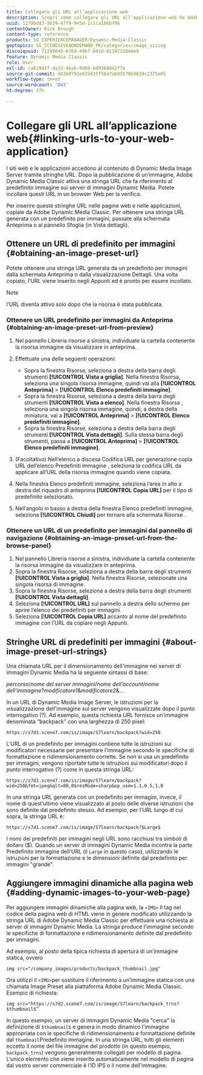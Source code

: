 ```yaml
---
title: Collegare gli URL all’applicazione web
description: Scopri come collegare gli URL all’applicazione web da Adobe Dynamic Media Classic.
uuid: 1179bdd3-9b39-47f9-945d-1c1ca186bf96
contentOwner: Rick Brough
content-type: reference
products: SG_EXPERIENCEMANAGER/Dynamic-Media-Classic
geptopics: SG_SCENESEVENONDEMAND_PK/categories/image_sizing
discoiquuid: 71299640-676d-49b7-841d-6118f31044e8
feature: Dynamic Media Classic
role: User
exl-id: ca629427-da33-4bab-9d08-6d9368042f7e
source-git-commit: d43b0791e67d43ff56a7ab85570b9639c2375e05
workflow-type: tm+mt
source-wordcount: '843'
ht-degree: 37%

---
```


# Collegare gli URL all’applicazione web{#linking-urls-to-your-web-application}

I siti web e le applicazioni accedono al contenuto di Dynamic Media Image Server tramite stringhe URL. Dopo la pubblicazione di un’immagine, Adobe Dynamic Media Classic attiva una stringa URL che fa riferimento al predefinito immagine sui server di immagini Dynamic Media. Potete incollare questi URL in un browser Web per la verifica.

Per inserire queste stringhe URL nelle pagine web e nelle applicazioni, copiale da Adobe Dynamic Media Classic. Per ottenere una stringa URL generata con un predefinito per immagini, passate alla schermata Anteprima o al pannello Sfoglia (in Vista dettagli).

## Ottenere un URL di predefinito per immagini {#obtaining-an-image-preset-url}

Potete ottenere una stringa URL generata da un predefinito per immagini dalla schermata Anteprima o dalla visualizzazione Dettagli. Una volta copiato, l’URL viene inserito negli Appunti ed è pronto per essere incollato.

>[!NOTE]
>
>l’URL diventa attivo solo dopo che la risorsa è stata pubblicata.

### Ottenere un URL predefinito per immagini da Anteprima {#obtaining-an-image-preset-url-from-preview}

1. Nel pannello Libreria risorse a sinistra, individuate la cartella contenente la risorsa immagine da visualizzare in anteprima.
1. Effettuate una delle seguenti operazioni:

   * Sopra la finestra Risorse, seleziona a destra della barra degli strumenti **[!UICONTROL Vista a griglia]**. Nella finestra Risorsa, seleziona una singola risorsa immagine, quindi vai alla **[!UICONTROL Anteprima]** > **[!UICONTROL Elenco predefiniti immagine]**.
   * Sopra la finestra Risorse, seleziona a destra della barra degli strumenti **[!UICONTROL Vista a elenco]**. Nella finestra Risorsa , seleziona una singola risorsa immagine, quindi, a destra della miniatura, vai a **[!UICONTROL Anteprima]** > **[!UICONTROL Elenco predefiniti immagine]**.
   * Sopra la finestra Risorse, seleziona a destra della barra degli strumenti **[!UICONTROL Vista dettagli]**. Sulla stessa barra degli strumenti, passa a **[!UICONTROL Anteprima]** > **[!UICONTROL Elenco predefiniti immagine]**.

1. (Facoltativo) Nell’elenco a discesa Codifica URL per generazione copia URL dell’elenco Predefiniti immagine , seleziona la codifica URL da applicare all’URL della risorsa immagine quando viene copiata.
1. Nella finestra Elenco predefiniti immagine, seleziona l’area in alto a destra del riquadro di anteprima **[!UICONTROL Copia URL]** per il tipo di predefinito selezionato.
1. Nell’angolo in basso a destra della finestra Elenco predefiniti immagine, seleziona **[!UICONTROL Chiudi]** per tornare alla schermata Risorse .

### Ottenere un URL di un predefinito per immagini dal pannello di navigazione {#obtaining-an-image-preset-url-from-the-browse-panel}

1. Nel pannello Libreria risorse a sinistra, individuate la cartella contenente la risorsa immagine da visualizzare in anteprima.
1. Sopra la finestra Risorse, seleziona a destra della barra degli strumenti **[!UICONTROL Vista a griglia]**. Nella finestra Risorse, selezionate una singola risorsa di immagine.
1. Sopra la finestra Risorse, seleziona a destra della barra degli strumenti **[!UICONTROL Vista dettagli]**.
1. Seleziona **[!UICONTROL URL]** sul pannello a destra dello schermo per aprire l’elenco dei predefiniti per immagini.
1. Seleziona **[!UICONTROL Copia URL]** accanto al nome del predefinito immagine con l’URL da copiare negli Appunti.

## Stringhe URL di predefiniti per immagini {#about-image-preset-url-strings}

Una chiamata URL per il dimensionamento dell&#39;immagine nei server di immagini Dynamic Media ha la seguente sintassi di base:

*percorso*/*nome del server immagini*/*nome dell’account*/*nome dell’immagine*?*modificatore1*&amp;*modificatore2*&amp;...

In un URL di Dynamic Media Image Server, le istruzioni per la visualizzazione dell&#39;immagine sul server vengono visualizzate dopo il punto interrogativo (?). Ad esempio, questa richiesta URL fornisce un’immagine denominata “backpack” con una larghezza di 250 pixel:

```as3
https://s7d1.scene7.com/is/image/S7learn/backpack?wid=250
```

L’URL di un predefinito per immagini contiene tutte le istruzioni sui modificatori necessarie per presentare l’immagine secondo le specifiche di formattazione e ridimensionamento corrette. Se non si usa un predefinito per immagini, vengono riportate tutte le istruzioni sui modificatori dopo il punto interrogativo (?) come in questa stringa URL:

```as3
https://s7d1.scene7.com/is/image/S7learn/backpack?wid=250&fmt=jpeg&qlt=80,0&resMode=sharp&op_usm=1.1,0.5,1,0
```

In una stringa URL generata con un predefinito per immagini, invece, il nome di quest’ultimo viene visualizzato al posto delle diverse istruzioni che sono definite dal predefinito stesso. Ad esempio, per l’URL lungo di cui sopra, la stringa URL è:

```as3
https://s7d1.scene7.com/is/image/S7learn/backpack?$Large$
```

I nomi dei predefiniti per immagini negli URL sono racchiusi tra simboli di dollaro ($). Quando un server di immagini Dynamic Media incontra la parte Predefinito immagine dell&#39;URL (il `Large` in questo caso), utilizzando le istruzioni per la formattazione e le dimensioni definite dal predefinito per immagini &quot;grande&quot;.

## Aggiungere immagini dinamiche alla pagina web {#adding-dynamic-images-to-your-web-page}

Per aggiungere immagini dinamiche alla pagina web, la `<IMG>` Il tag nel codice della pagina web di HTML viene in genere modificato utilizzando la stringa URL di Adobe Dynamic Media Classic per effettuare una richiesta ai server di immagini Dynamic Media. La stringa produce l’immagine secondo le specifiche di formattazione e ridimensionamento definite dal predefinito per immagini.

Ad esempio, al posto della tipica richiesta di apertura di un’immagine statica, ovvero

```as3
img src="/company_images/products/backpack_thumbnail.jpg"
```

Ora utilizzi il `<IMG>`per sostituire il riferimento a un’immagine statica con una chiamata Image Preset alla piattaforma Adobe Dynamic Media Classic. Esempio di richiesta:

```as3
img src="https://s7d2.scene7.com/is/image/S7learn/backpack_trns?$thumbnail$”
```

In questo esempio, un server di immagini Dynamic Media &quot;cerca&quot; la definizione di `$thumbnail$` e genera in modo dinamico l&#39;immagine appropriata con le specifiche di ridimensionamento e formattazione definite dal `thumbnail`Predefinito immagine. In una stringa URL, tutti gli elementi eccetto il nome del file immagine del prodotto (in questo esempio, `backpack_trns`) vengono generalmente collegati per modello di pagina. L’unico elemento che viene inserito automaticamente nel modello di pagina dal vostro server commerciale è l’ID IPS o il nome dell’immagine.
